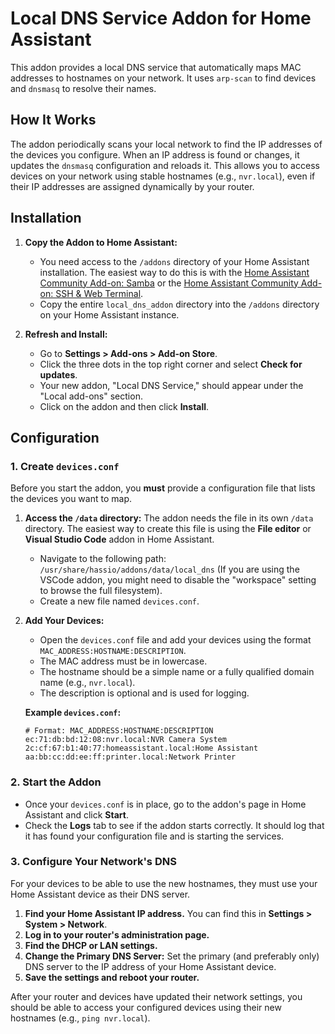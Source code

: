 # Local DNS Service Addon for Home Assistant

This addon provides a local DNS service that automatically maps MAC addresses to hostnames on your network. It uses `arp-scan` to find devices and `dnsmasq` to resolve their names.

## How It Works

The addon periodically scans your local network to find the IP addresses of the devices you configure. When an IP address is found or changes, it updates the `dnsmasq` configuration and reloads it. This allows you to access devices on your network using stable hostnames (e.g., `nvr.local`), even if their IP addresses are assigned dynamically by your router.

## Installation

1.  **Copy the Addon to Home Assistant:**
    *   You need access to the `/addons` directory of your Home Assistant installation. The easiest way to do this is with the [Home Assistant Community Add-on: Samba](https://github.com/home-assistant/addons/blob/master/samba/README.md) or the [Home Assistant Community Add-on: SSH & Web Terminal](https://github.com/home-assistant/addons/blob/master/ssh/README.md).
    *   Copy the entire `local_dns_addon` directory into the `/addons` directory on your Home Assistant instance.

2.  **Refresh and Install:**
    *   Go to **Settings > Add-ons > Add-on Store**.
    *   Click the three dots in the top right corner and select **Check for updates**.
    *   Your new addon, "Local DNS Service," should appear under the "Local add-ons" section.
    *   Click on the addon and then click **Install**.

## Configuration

### 1. Create `devices.conf`

Before you start the addon, you **must** provide a configuration file that lists the devices you want to map.

1.  **Access the `/data` directory:** The addon needs the file in its own `/data` directory. The easiest way to create this file is using the **File editor** or **Visual Studio Code** addon in Home Assistant.
    *   Navigate to the following path: `/usr/share/hassio/addons/data/local_dns` (If you are using the VSCode addon, you might need to disable the "workspace" setting to browse the full filesystem).
    *   Create a new file named `devices.conf`.

2.  **Add Your Devices:**
    *   Open the `devices.conf` file and add your devices using the format `MAC_ADDRESS:HOSTNAME:DESCRIPTION`.
    *   The MAC address must be in lowercase.
    *   The hostname should be a simple name or a fully qualified domain name (e.g., `nvr.local`).
    *   The description is optional and is used for logging.

    **Example `devices.conf`:**
    ```
    # Format: MAC_ADDRESS:HOSTNAME:DESCRIPTION
    ec:71:db:bd:12:08:nvr.local:NVR Camera System
    2c:cf:67:b1:40:77:homeassistant.local:Home Assistant
    aa:bb:cc:dd:ee:ff:printer.local:Network Printer
    ```

### 2. Start the Addon

*   Once your `devices.conf` is in place, go to the addon's page in Home Assistant and click **Start**.
*   Check the **Logs** tab to see if the addon starts correctly. It should log that it has found your configuration file and is starting the services.

### 3. Configure Your Network's DNS

For your devices to be able to use the new hostnames, they must use your Home Assistant device as their DNS server.

1.  **Find your Home Assistant IP address.** You can find this in **Settings > System > Network**.
2.  **Log in to your router's administration page.**
3.  **Find the DHCP or LAN settings.**
4.  **Change the Primary DNS Server:** Set the primary (and preferably only) DNS server to the IP address of your Home Assistant device.
5.  **Save the settings and reboot your router.**

After your router and devices have updated their network settings, you should be able to access your configured devices using their new hostnames (e.g., `ping nvr.local`).

